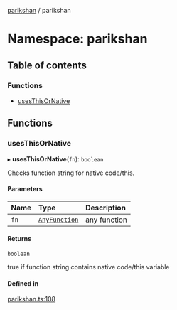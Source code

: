 [parikshan](../README.md) / parikshan

# Namespace: parikshan

## Table of contents

### Functions

- [usesThisOrNative](parikshan.md#usesthisornative)

## Functions

### usesThisOrNative

▸ **usesThisOrNative**(`fn`): `boolean`

Checks function string for native code/this.

#### Parameters

| Name | Type | Description |
| :------ | :------ | :------ |
| `fn` | [`AnyFunction`](../interfaces/AnyFunction.md) | any function |

#### Returns

`boolean`

true if function string contains native code/this variable

#### Defined in

[parikshan.ts:108](https://github.com/gajananpp/parikshan/blob/b7537f7/src/parikshan.ts#L108)
